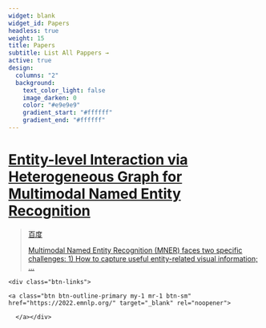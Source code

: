 ```yaml
---
widget: blank
widget_id: Papers
headless: true
weight: 15
title: Papers
subtitle: List All Pappers →
active: true
design:
  columns: "2"
  background:
    text_color_light: false
    image_darken: 0
    color: "#e9e9e9"
    gradient_start: "#ffffff"
    gradient_end: "#ffffff"
---
```

<!--StartFragment-->

# [Entity-level Interaction via Heterogeneous Graph for Multimodal Named Entity Recognition](https://pris-nlp.github.io/en/publication/entity-level-interaction-via-heterogeneous-graph-for-multimodal-named-entity-recognition/)

<!--EndFragment-->

> [百度](https://www.baidu.com)
>
> <!--StartFragment-->
>
> [Multimodal Named Entity Recognition (MNER) faces two specific challenges: 1) How to capture useful entity-related visual information; …](https://pris-nlp.github.io/en/publication/entity-level-interaction-via-heterogeneous-graph-for-multimodal-named-entity-recognition/)
>
> <!--EndFragment-->

`<﻿div class="btn-links">`

`<﻿a class="btn btn-outline-primary my-1 mr-1 btn-sm" href="https://2022.emnlp.org/" target="_blank" rel="noopener">`

`  </a></div>`